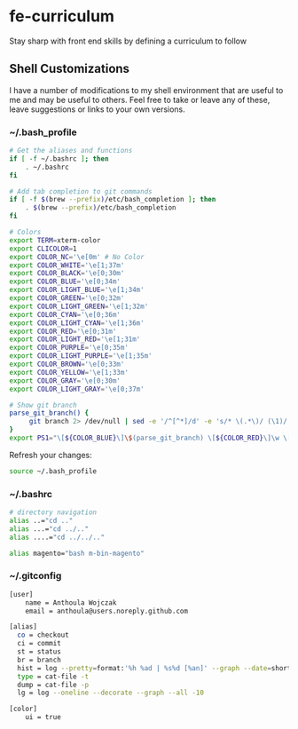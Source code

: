 # fe-curriculum
Stay sharp with front end skills by defining a curriculum to follow

## Shell Customizations
I have a number of modifications to my shell environment that are useful to me and may be useful to others. Feel free to take or leave any of these, leave suggestions or links to your own versions.

### ~/.bash_profile

```bash
# Get the aliases and functions
if [ -f ~/.bashrc ]; then
    . ~/.bashrc
fi

# Add tab completion to git commands
if [ -f $(brew --prefix)/etc/bash_completion ]; then
    . $(brew --prefix)/etc/bash_completion
fi

# Colors
export TERM=xterm-color
export CLICOLOR=1
export COLOR_NC='\e[0m' # No Color
export COLOR_WHITE='\e[1;37m'
export COLOR_BLACK='\e[0;30m'
export COLOR_BLUE='\e[0;34m'
export COLOR_LIGHT_BLUE='\e[1;34m'
export COLOR_GREEN='\e[0;32m'
export COLOR_LIGHT_GREEN='\e[1;32m'
export COLOR_CYAN='\e[0;36m'
export COLOR_LIGHT_CYAN='\e[1;36m'
export COLOR_RED='\e[0;31m'
export COLOR_LIGHT_RED='\e[1;31m'
export COLOR_PURPLE='\e[0;35m'
export COLOR_LIGHT_PURPLE='\e[1;35m'
export COLOR_BROWN='\e[0;33m'
export COLOR_YELLOW='\e[1;33m'
export COLOR_GRAY='\e[0;30m'
export COLOR_LIGHT_GRAY='\e[0;37m'

# Show git branch
parse_git_branch() {
     git branch 2> /dev/null | sed -e '/^[^*]/d' -e 's/* \(.*\)/ (\1)/'
}
export PS1="\[${COLOR_BLUE}\]\$(parse_git_branch) \[${COLOR_RED}\]\w \[${COLOR_NC}\]\t $ "
```

Refresh your changes:
```bash
source ~/.bash_profile
```

### ~/.bashrc
```bash
# directory navigation
alias ..="cd .."
alias ...="cd ../.."
alias ....="cd ../../.."

alias magento="bash m-bin-magento"
```

### ~/.gitconfig
```bash
[user]
    name = Anthoula Wojczak
    email = anthoula@users.noreply.github.com

[alias]
  co = checkout
  ci = commit
  st = status
  br = branch
  hist = log --pretty=format:'%h %ad | %s%d [%an]' --graph --date=short
  type = cat-file -t
  dump = cat-file -p
  lg = log --oneline --decorate --graph --all -10

[color]
    ui = true
```
